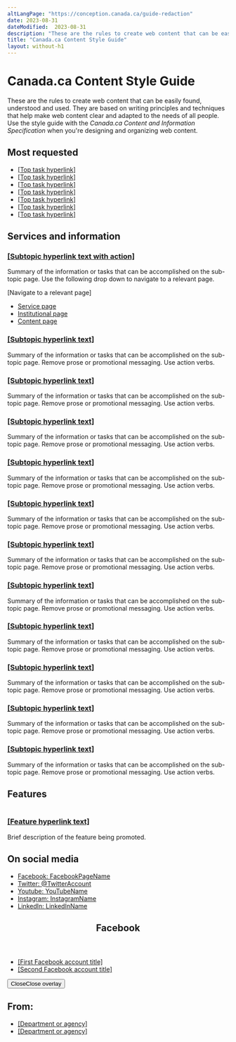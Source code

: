 ```yaml
---
altLangPage: "https://conception.canada.ca/guide-redaction"
date: 2023-08-31
dateModified:  2023-08-31
description: "These are the rules to create web content that can be easily found, understood and used."
title: "Canada.ca Content Style Guide"
layout: without-h1
---
```

<div class="container">
	<div class="row">
		<div class="col-md-6">
			<h1 property="name" id="wb-cont">Canada.ca Content Style Guide</h1>
			<p>These are the rules to create web content that can be easily found, understood and used. They are based on writing principles and techniques that help make web content clear and adapted to the needs of all people. Use the style guide with the <cite>Canada.ca Content and Information Specification</cite> when you're designing and organizing web content.</p>
		</div>
		<div class="col-md-6 mrgn-tp-sm hidden-sm hidden-xs provisional gc-topic-bg">
			<div data-bgimg="./images/letter.png"></div>
		</div>
	</div>
</div>
<section class="well well-sm provisional gc-most-requested">
	<div class="container">
		<div class="row">
			<div class="col-md-2">
				<h2>Most requested</h2>
			</div>
			<div class="col-md-10">
				<ul class="colcount-md-2">
					<li><a href="#">[Top task hyperlink]</a></li>
					<li><a href="#">[Top task hyperlink]</a></li>
					<li><a href="#">[Top task hyperlink]</a></li>
					<li><a href="#">[Top task hyperlink]</a></li>
					<li><a href="#">[Top task hyperlink]</a></li>
					<li><a href="#">[Top task hyperlink]</a></li>
					<li><a href="#">[Top task hyperlink]</a></li>
				</ul>
			</div>
		</div>
	</div>
</section>
<div class="container">
	<section class="gc-srvinfo">
		<h2 class="wb-inv">Services and information</h2>
		<div class="row wb-eqht-grd">
			<div class="col-md-4">
				<h3><a href="#">[Subtopic hyperlink text with action]</a></h3>
				<p>Summary of the information or tasks that can be accomplished on the sub-topic page. Use the following drop down to navigate to a relevant page.</p>
				<div class="wb-fieldflow" data-wb-fieldflow='{"inline": true, "defaultselectedlabel": false, "i18n": { "btn": "Go"} }'>
					<p>[Navigate to a relevant page]</p>
					<ul>
						<li><a href="../service-en.html">Service page</a></li>
						<li><a href="../institutional/institution-en.html">Institutional page</a></li>
						<li><a href="../content-en.html">Content page</a></li>
					</ul>
				</div>
			</div>
			<div class="col-md-4">
				<h3><a href="#">[Subtopic hyperlink text]</a></h3>
				<p>Summary of the information or tasks that can be accomplished on the sub-topic page. Remove prose or promotional messaging. Use action verbs.</p>
			</div>
			<div class="col-md-4">
				<h3><a href="#">[Subtopic hyperlink text]</a></h3>
				<p>Summary of the information or tasks that can be accomplished on the sub-topic page. Remove prose or promotional messaging. Use action verbs.</p>
			</div>
			<div class="col-md-4">
				<h3><a href="#">[Subtopic hyperlink text]</a></h3>
				<p>Summary of the information or tasks that can be accomplished on the sub-topic page. Remove prose or promotional messaging. Use action verbs.</p>
			</div>
			<div class="col-md-4">
				<h3><a href="#">[Subtopic hyperlink text]</a></h3>
				<p>Summary of the information or tasks that can be accomplished on the sub-topic page. Remove prose or promotional messaging. Use action verbs.</p>
			</div>
			<div class="col-md-4">
				<h3><a href="#">[Subtopic hyperlink text]</a></h3>
				<p>Summary of the information or tasks that can be accomplished on the sub-topic page. Remove prose or promotional messaging. Use action verbs.</p>
			</div>
			<div class="col-md-4">
				<h3><a href="#">[Subtopic hyperlink text]</a></h3>
				<p>Summary of the information or tasks that can be accomplished on the sub-topic page. Remove prose or promotional messaging. Use action verbs.</p>
			</div>
			<div class="col-md-4">
				<h3><a href="#">[Subtopic hyperlink text]</a></h3>
				<p>Summary of the information or tasks that can be accomplished on the sub-topic page. Remove prose or promotional messaging. Use action verbs.</p>
			</div>
			<div class="col-md-4">
				<h3><a href="#">[Subtopic hyperlink text]</a></h3>
				<p>Summary of the information or tasks that can be accomplished on the sub-topic page. Remove prose or promotional messaging. Use action verbs.</p>
			</div>
			<div class="col-md-4">
				<h3><a href="#">[Subtopic hyperlink text]</a></h3>
				<p>Summary of the information or tasks that can be accomplished on the sub-topic page. Remove prose or promotional messaging. Use action verbs.</p>
			</div>
			<div class="col-md-4">
				<h3><a href="#">[Subtopic hyperlink text]</a></h3>
				<p>Summary of the information or tasks that can be accomplished on the sub-topic page. Remove prose or promotional messaging. Use action verbs.</p>
			</div>
			<div class="col-md-4">
				<h3><a href="#">[Subtopic hyperlink text]</a></h3>
				<p>Summary of the information or tasks that can be accomplished on the sub-topic page. Remove prose or promotional messaging. Use action verbs.</p>
			</div>
		</div>
	</section>
	<div class="row mrgn-tp-xl">
		<div class="col-md-8">
			<section class="gc-features">
				<h2 class="wb-inv">Features</h2>
				<div class="row">
					<div class="col-md-6">
						<img class="img-responsive thumbnail mrgn-bttm-sm" src="../../components/gc-features/img/feature-360x203.png" alt=""/>
					</div>
					<div class="col-md-6">
						<h3 class="h5"><a class="stretched-link" href="#">[Feature hyperlink text]</a></h3>
						<p>Brief description of the feature being promoted.</p>
					</div>
				</div>
			</section>
		</div>
		<div class="col-md-4"><section class="provisional gc-followus">
	<h2>On social media</h2>
	<ul>
		<li>
			<a href="#facebook" class="facebook wb-lbx"><span class="wb-inv">Facebook: </span>FacebookPageName</a>
		</li>
		<li>
			<a href="#" rel="external" class="twitter"><span class="wb-inv">Twitter: </span>@TwitterAccount</a>
		</li>
		<li>
			<a href="#" rel="external" class="youtube"><span class="wb-inv">Youtube: </span>YouTubeName</a>
		</li>
		<li>
			<a href="#" rel="external" class="instagram"><span class="wb-inv">Instagram: </span>InstagramName</a>
		</li>
		<li>
			<a href="#" rel="external" class="linkedin"><span class="wb-inv">LinkedIn: </span>LinkedInName</a>
		</li>
	</ul>
</section>
<section id="facebook" class="modal-dialog modal-content overlay-def mfp-hide">
	<header class="modal-header">
		<h2 class="modal-title" id="lbx-title">Facebook</h2>
	</header>
	<div class="modal-body">
		<ul class="list-unstyled lst-spcd">
			<li>
				<a href="#" rel="external">[First Facebook account title]</a>
			</li>
			<li>
				<a href="#" rel="external">[Second Facebook account title]</a>
			</li>
		</ul>
	</div>
	<div class="modal-footer">
		<button type="button" class="btn btn-sm btn-primary pull-left popup-modal-dismiss">Close<span class="wb-inv">Close overlay</span></button>
	</div>
</section>
</div>
	</div>
	<section class="provisional gc-contributors">
		<h2>From:</h2>
		<ul>
			<li><a href="#">[Department or agency]</a></li>
			<li><a href="#">[Department or agency]</a></li>
		</ul>
	</section>
</div>

